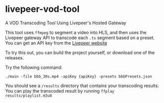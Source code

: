 # livepeer-vod-tool
A VOD Transcoding Tool Using Livepeer's Hosted Gateway

This tool uses `ffmpeg` to segment a video into HLS, and then uses the Livepeer gateway API to transcode each `.ts` segment based on a preset.  You can get an API key from the [Livepeer website](https://livepeer.com)

To try this out, you can build the project yourself, or download one of the releases.

Try the following command:

`./main -file bbb_30s.mp4 -apiKey {apiKey} -presets bbbPresets.json`

You should see a `/results` directory that contains your transcoding results.  You can play the transcoded result by running `ffplay results/playlist.m3u8`
